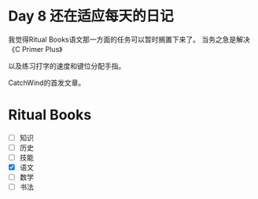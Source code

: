 # Day 8 还在适应每天的日记

我觉得Ritual Books语文那一方面的任务可以暂时搁置下来了。
当务之急是解决《C Primer Plus》

以及练习打字的速度和键位分配手指。

CatchWind的首发文章。

# Ritual Books

- [ ] 知识
- [ ] 历史
- [ ] 技能
- [X] 语文
- [ ] 数学
- [ ] 书法
